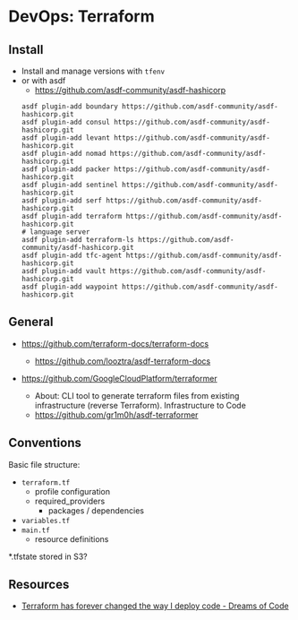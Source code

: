 # DevOps: Terraform

## Install

- Install and manage versions with `tfenv`
- or with asdf
  - https://github.com/asdf-community/asdf-hashicorp
  ```
  asdf plugin-add boundary https://github.com/asdf-community/asdf-hashicorp.git
  asdf plugin-add consul https://github.com/asdf-community/asdf-hashicorp.git
  asdf plugin-add levant https://github.com/asdf-community/asdf-hashicorp.git
  asdf plugin-add nomad https://github.com/asdf-community/asdf-hashicorp.git
  asdf plugin-add packer https://github.com/asdf-community/asdf-hashicorp.git
  asdf plugin-add sentinel https://github.com/asdf-community/asdf-hashicorp.git
  asdf plugin-add serf https://github.com/asdf-community/asdf-hashicorp.git
  asdf plugin-add terraform https://github.com/asdf-community/asdf-hashicorp.git
  # language server
  asdf plugin-add terraform-ls https://github.com/asdf-community/asdf-hashicorp.git
  asdf plugin-add tfc-agent https://github.com/asdf-community/asdf-hashicorp.git
  asdf plugin-add vault https://github.com/asdf-community/asdf-hashicorp.git
  asdf plugin-add waypoint https://github.com/asdf-community/asdf-hashicorp.git
  ```

## General

- https://github.com/terraform-docs/terraform-docs
  - https://github.com/looztra/asdf-terraform-docs

- https://github.com/GoogleCloudPlatform/terraformer
  - About: CLI tool to generate terraform files from existing infrastructure (reverse Terraform). Infrastructure to Code
  - https://github.com/gr1m0h/asdf-terraformer

## Conventions

Basic file structure:

- `terraform.tf`
  - profile configuration
  - required_providers
    - packages / dependencies
- `variables.tf`
- `main.tf`
  - resource definitions

*.tfstate stored in S3?


## Resources

- [Terraform has forever changed the way I deploy code - Dreams of Code](https://www.youtube.com/watch?v=cGPyH-PO8vg)
